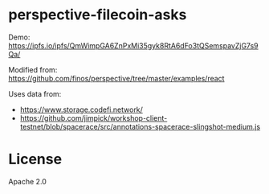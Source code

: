 perspective-filecoin-asks
=========================

Demo: https://ipfs.io/ipfs/QmWimpGA6ZnPxMi35gyk8RtA6dFo3tQSemspavZjG7s9Qa/

Modified from: https://github.com/finos/perspective/tree/master/examples/react

Uses data from:

* https://www.storage.codefi.network/
* https://github.com/jimpick/workshop-client-testnet/blob/spacerace/src/annotations-spacerace-slingshot-medium.js

# License

Apache 2.0
